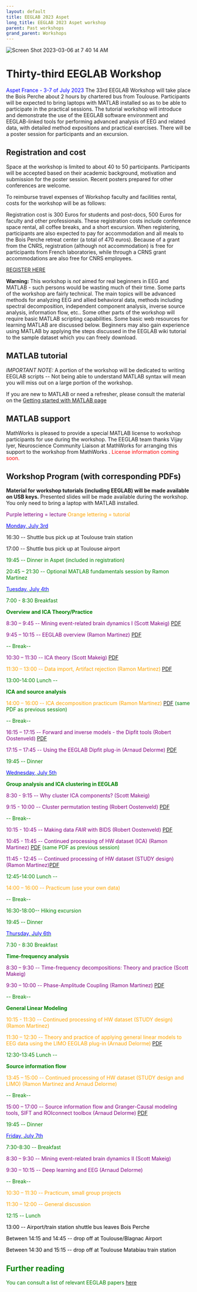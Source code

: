 ```yaml
---
layout: default
title: EEGLAB 2023 Aspet
long_title: EEGLAB 2023 Aspet workshop
parent: Past workshops
grand_parent: Workshops
---
```


![Screen Shot 2023-03-06 at 7 40 14 AM](https://user-images.githubusercontent.com/1872705/223188423-e296a3e6-dd99-488b-b86d-1a6f8a8520e0.png)

Thirty-third EEGLAB Workshop
============================

<span style="color: blue">Aspet France - 3-7 of July 2023
</span>
The 33rd EEGLAB Workshop will take place the Bois Perche about 2 hours by
chartered bus from Toulouse. Participants will be expected to bring laptops with
MATLAB installed so as to be able to participate in the practical
sessions. The tutorial workshop will introduce and demonstrate the use
of the EEGLAB software environment and EEGLAB-linked tools for
performing advanced analysis of EEG and related data, with detailed
method expositions and practical exercises. There will be a poster
session for participants and an excursion.

Registration and cost
---------------------
Space at the workshop is limited to about 40 to 50 participants. Participants
will be accepted based on their academic background, motivation and
submission for the poster session. Recent posters prepared for other conferences are welcome.

To reimburse travel expenses of Workshop faculty and facilities rental,
costs for the workshop will be as follows:

Registration cost is 300 Euros for students and post-docs, 500 Euros for
faculty and other professionals. These registration costs include
conference space rental, all coffee breaks, and a short excursion. 
When registering, participants are also expected to pay for accommodation and all meals to the Bois Perche retreat center (a total of 470 euros). Because of a grant from the CNRS, registration (although not accommodation) is free for participants from French laboratories, while through a CRNS grant accommodations are also free for CNRS employees.

[REGISTER HERE](https://www.azur-colloque.fr/DR14/inscription/inscription/201)

<b>Warning: </b> This workshop is <em>not</em> aimed for real beginners
in EEG and MATLAB - such persons would be wasting much of their time.
Some parts of the workshop are fairly technical. The main topics will be
advanced methods for analyzing EEG and allied behavioral data, methods
including spectral decomposition, independent component analysis,
inverse source analysis, information flow, etc.. Some other parts of the
workshop will require basic MATLAB scripting capabilities. Some basic
web resources for learning MATLAB are discussed below. Beginners may
also gain experience using MATLAB by applying the steps discussed in the
EEGLAB wiki tutorial to the sample dataset which you can freely
download.

MATLAB tutorial
----------------

*IMPORTANT NOTE:* A portion of the workshop will be dedicated to writing EEGLAB scripts -- Not being able
to understand MATLAB syntax will mean you will miss out on a large
portion of the workshop.

If you are new to MATLAB or need a refresher, please consult the material on the [Getting started with MATLAB page](/tutorials/misc/tutorial_matlab.html)

MATLAB support
--------------

MathWorks is pleased to provide a special MATLAB license to workshop
participants for use during the workshop. The EEGLAB team thanks Vijay Iyer, 
Neuroscience Community Liaison at MathWorks for arranging this support to the workshop from MathWorks
.
 <span style="color: red">License information coming soon.</span>

Workshop Program (with corresponding PDFs)
------------------------------------------

<b>Material for workshop tutorials (including EEGLAB) will be made available on
USB keys.</b> Presented slides will be made
available during the workshop. You only need to bring a
laptop with MATLAB installed.

<span style="color: purple">Purple lettering = lecture</span>
<span style="color: orange">Orange lettering = tutorial</span>

<u><span style="color: blue">Monday, July 3rd</span></u>

16:30 --  Shuttle bus pick up at Toulouse train station

17:00 -- Shuttle bus pick up at Toulouse airport

<span style="color: green">

19:45 -- Dinner in Aspet (included in registration)

20:45 – 21:30 -- Optional MATLAB fundamentals session by Ramon Martinez

<u><span style="color: blue">Tuesday, July 4th</span></u>

<span style="color: green">7:00 - 8:30 Breakfast</span>


**Overview and ICA Theory/Practice**

<span style="color:purple"> 8:30 – 9:45 -- Mining event-related brain dynamics I (Scott Makeig)</span>
[PDF](https://github.com/sccn/sccn.github.io/files/11948460/Makeig_Aspet23_Mining_I.pdf)

<span style="color: purple">9:45 – 10:15 -- EEGLAB overview (Ramon Martinez)</span>
 [PDF](https://github.com/sccn/sccn.github.io/files/11945743/EEGLAB_overview2023.pdf)

<span style="color: green">-- Break--</span>

<span style="color: purple">10:30 – 11:30 -- ICA theory (Scott Makeig)</span>
[PDF](https://github.com/sccn/sccn.github.io/files/11948490/Makeig_ICA_Aspet23._pdf.pdf)

<span style="color: orange">11:30 – 13:00 -- Data import, Artifact rejection (Ramon Martinez) [PDF](https://github.com/sccn/sccn.github.io/files/11947670/EEGLAB_WS_ASPET_2023_preprocessing_Session1.pdf)
</span>

<span style="color: green">13:00-14:00 Lunch --</span>

**ICA and source analysis**

<span style="color: orange">14:00 – 16:00 -- ICA decomposition practicum (Ramon Martinez)</span> [PDF](https://github.com/sccn/sccn.github.io/files/11947670/EEGLAB_WS_ASPET_2023_preprocessing_Session1.pdf) (same PDF as previous session)


<span style="color: green">-- Break--</span>

<span style="color: purple">16:15 – 17:15 -- Forward and inverse models - the Dipfit tools (Robert Oostenveld)</span> 
[PDF](https://github.com/sccn/sccn.github.io/files/11945798/forward.and.inverse.models.pdf)

<span style="color: purple">17:15 – 17:45 -- Using the EEGLAB Dipfit plug-in (Arnaud Delorme)</span> 
[PDF](https://github.com/sccn/sccn.github.io/files/11950613/dipfit.pdf)

<!-- -->

<span style="color: green">19:45 -- Dinner</span>




<u><span style="color: blue">Wednesday, July 5th</span></u>

**Group analysis and ICA clustering in EEGLAB**


<span style="color: purple">8:30 - 9:15 -- Why cluster ICA components? (Scott Makeig)</span>

<span style="color: purple">9:15 - 10:00 -- Cluster permutation testing (Robert Oostenveld)</span> 
[PDF](https://github.com/sccn/sccn.github.io/files/11954943/cluster.statistics.pdf)

<span style="color: green">-- Break--</span>

<span style="color: purple">10:15 - 10:45 -- Making data <i>FAIR</i> with BIDS (Robert Oostenveld)</span> 
[PDF](https://github.com/sccn/sccn.github.io/files/11954944/fair.and.bids.pdf)

<span style="color: purple">10:45 - 11:45 -- Continued processing of HW dataset (ICA) (Ramon Martinez)</span> [PDF](https://github.com/sccn/sccn.github.io/files/11947670/EEGLAB_WS_ASPET_2023_preprocessing_Session1.pdf) (same PDF as previous session)

<span style="color: purple">11:45 - 12:45 -- Continued processing of HW dataset (STUDY design) (Ramon Martinez)</span>[PDF](https://github.com/sccn/sccn.github.io/files/11965428/EEGLAB_WS_Aspet_2023_GroupAnalysis.pdf)

<!-- -->


<span style="color: green">12:45-14:00 Lunch --</span>

<!-- -->
<span style="color: orange">14:00 – 16:00 -- Practicum (use your own data)

<span style="color: green">-- Break--</span>

<span style="color: green">16:30-18:00-- Hiking excursion</span>

<!-- -->


<span style="color: green">19:45 -- Dinner</span>






 <u><span style="color: blue">Thursday, July 6th</span></u>
 
<span style="color: green">7:30 - 8:30 Breakfast</span>


**Time-frequency analysis**

<span style="color: purple">8:30 – 9:30 -- Time-frequency decompositions: Theory and practice (Scott Makeig)</span> 

<span style="color: purple">9:30 – 10:00 -- Phase-Amplitude Coupling (Ramon Martinez)</span> [PDF](https://github.com/sccn/sccn.github.io/files/11965384/RMC_PACTools_EEGLAB_WS_Aspet_2023_PDF.pdf)


<span style="color: green">-- Break--</span>


**General Linear Modeling**


<span style="color: orange">10:15 - 11:30 -- Continued processing of HW dataset (STUDY design) (Ramon Martinez)</span>

<span style="color: orange">11:30 – 12:30 -- Theory and practice of applying general linear models to EEG data using the LIMO EEGLAB plug-in (Arnaud Delorme)</span>
[PDF](https://github.com/sccn/sccn.github.io/files/11965482/EEGLAB_statistics2022.pdf)

<span style="color: green">12:30-13:45 Lunch --</span>

**Source information flow**

<span style="color: orange">13:45 – 15:00 -- Continued processing of HW dataset (STUDY design and LIMO) (Ramon Martinez and Arnaud Delorme)</span>

<span style="color: green">-- Break--</span>

<span style="color: purple">15:00 – 17:00 -- Source information flow and Granger-Causal modeling tools, SIFT and ROIconnect toolbox (Arnaud Delorme)</span>
[PDF](https://github.com/sccn/sccn.github.io/files/11965451/Connectivity_lecture2023.pdf)

<span style="color: green">19:45 -- Dinner </span>
 
<u><span style="color: blue">Friday, July 7th</span></u>

<span style="color: green">7:30-8:30 -- Breakfast</span>

<span style="color: purple">8:30 – 9:30 -- Mining event-related brain dynamics II (Scott Makeig)</span> 

<span style="color: purple">9:30 – 10:15 -- Deep learning and EEG (Arnaud Delorme)</span> 

<span style="color: green">-- Break--</span>

<span style="color: orange">10:30 – 11:30 -- Practicum, small group projects</span>

<span style="color: orange">11:30 – 12:00 -- General discussion</span>
<!-- -->


<span style="color: green">12:15 -- Lunch</span>

<span style="color: black">13:00 -- Airport/train station shuttle bus leaves Bois Perche</span>

<span style="color: black">Between 14:15 and 14:45 -- drop off at Toulouse/Blagnac Airport</span>

<span style="color: black">Between 14:30 and 15:15 -- drop off at Toulouse Matabiau train station</span>


Further reading
----------------
You can consult a list of relevant EEGLAB papers [here](/others/EEGLAB_References.html) 
